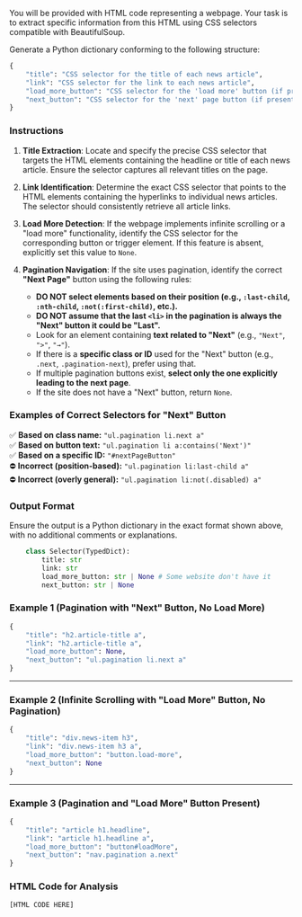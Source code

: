 You will be provided with HTML code representing a webpage. Your task is to extract specific information from this HTML using CSS selectors compatible with BeautifulSoup.

Generate a Python dictionary conforming to the following structure:

```python
{
    "title": "CSS selector for the title of each news article",
    "link": "CSS selector for the link to each news article",
    "load_more_button": "CSS selector for the 'load more' button (if present, otherwise None)",
    "next_button": "CSS selector for the 'next' page button (if present, otherwise None)"
}
```

### **Instructions**

1. **Title Extraction**: Locate and specify the precise CSS selector that targets the HTML elements containing the headline or title of each news article. Ensure the selector captures all relevant titles on the page.

2. **Link Identification**: Determine the exact CSS selector that points to the HTML elements containing the hyperlinks to individual news articles. The selector should consistently retrieve all article links.

3. **Load More Detection**: If the webpage implements infinite scrolling or a "load more" functionality, identify the CSS selector for the corresponding button or trigger element. If this feature is absent, explicitly set this value to `None`.

4. **Pagination Navigation**: If the site uses pagination, identify the correct **"Next Page"** button using the following rules:
   - **DO NOT select elements based on their position (e.g., `:last-child`, `:nth-child`, `:not(:first-child)`, etc.).**  
   - **DO NOT assume that the last `<li>` in the pagination is always the "Next" button it could be "Last".**  
   - Look for an element containing **text related to "Next"** (e.g., `"Next"`, `">"`, `"→"`).
   - If there is a **specific class or ID** used for the "Next" button (e.g., `.next`, `.pagination-next`), prefer using that.
   - If multiple pagination buttons exist, **select only the one explicitly leading to the next page**.
   - If the site does not have a "Next" button, return `None`.

### **Examples of Correct Selectors for "Next" Button**

✅ **Based on class name:** `"ul.pagination li.next a"`  
✅ **Based on button text:** `"ul.pagination li a:contains('Next')"`  
✅ **Based on a specific ID:** `"#nextPageButton"`  
⛔ **Incorrect (position-based):** `"ul.pagination li:last-child a"`  
⛔ **Incorrect (overly general):** `"ul.pagination li:not(.disabled) a"`

### Output Format

Ensure the output is a Python dictionary in the exact format shown above, with no additional comments or explanations.

```python
    class Selector(TypedDict):
        title: str
        link: str 
        load_more_button: str | None # Some website don't have it 
        next_button: str | None
```

### **Example 1** (Pagination with "Next" Button, No Load More)

```python
{
    "title": "h2.article-title a",
    "link": "h2.article-title a",
    "load_more_button": None,
    "next_button": "ul.pagination li.next a"
}
```

---

### **Example 2** (Infinite Scrolling with "Load More" Button, No Pagination)

```python
{
    "title": "div.news-item h3",
    "link": "div.news-item h3 a",
    "load_more_button": "button.load-more",
    "next_button": None
}
```

---

### **Example 3** (Pagination and "Load More" Button Present)

```python
{
    "title": "article h1.headline",
    "link": "article h1.headline a",
    "load_more_button": "button#loadMore",
    "next_button": "nav.pagination a.next"
}
```

### HTML Code for Analysis

```html
[HTML CODE HERE]
```
